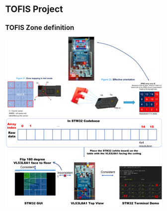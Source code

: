 # TOFIS Project

## TOFIS Zone definition

![](./img/zone_definition_1.png)
![](./img/zone_definition_2.png)